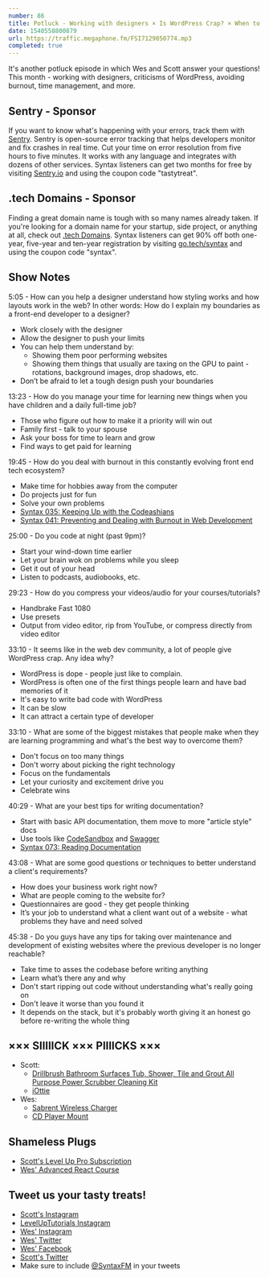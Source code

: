 ```yaml
---
number: 86
title: Potluck - Working with designers × Is WordPress Crap? × When to stop working × More
date: 1540558800879
url: https://traffic.megaphone.fm/FSI7129050774.mp3
completed: true
---
```


It's another potluck episode in which Wes and Scott answer your questions! This month - working with designers, criticisms of WordPress, avoiding burnout, time management, and more.

## Sentry - Sponsor

If you want to know what's happening with your errors, track them with [Sentry](https://sentry.io/). Sentry is open-source error tracking that helps developers monitor and fix crashes in real time. Cut your time on error resolution from five hours to five minutes. It works with any language and integrates with dozens of other services. Syntax listeners can get two months for free by visiting [Sentry.io](https://sentry.io/) and using the coupon code "tastytreat".

## .tech Domains - Sponsor

Finding a great domain name is tough with so many names already taken. If you're looking for a domain name for your startup, side project, or anything at all, check out [.tech Domains](https://get.tech). Syntax listeners can get 90% off both one-year, five-year and ten-year registration by visiting [go.tech/syntax](https://go.tech/syntax) and using the coupon code "syntax".

## Show Notes

5:05 - How can you help a designer understand how styling works and how layouts work in the web? In other words: How do I explain my boundaries as a front-end developer to a designer?

* Work closely with the designer
* Allow the designer to push your limits
* You can help them understand by:
  * Showing them poor performing websites
  * Showing them things that usually are taxing on the GPU to paint - rotations, background images, drop shadows, etc.
* Don’t be afraid to let a tough design push your boundaries

13:23 - How do you manage your time for learning new things when you have children and a daily full-time job?

* Those who figure out how to make it a priority will win out
* Family first - talk to your spouse
* Ask your boss for time to learn and grow
* Find ways to get paid for learning

19:45 - How do you deal with burnout in this constantly evolving front end tech ecosystem?

* Make time for hobbies away from the computer
* Do projects just for fun
* Solve your own problems
* [Syntax 035: Keeping Up with the Codeashians](https://syntax.fm/show/035/keeping-up-with-the-codeashians-dealing-with-our-fast-paced-industry)
* [Syntax 041: Preventing and Dealing with Burnout in Web Development](https://syntax.fm/show/041/preventing-and-dealing-with-burnout-in-web-development)

25:00 - Do you code at night (past 9pm)?

* Start your wind-down time earlier
* Let your brain wok on problems while you sleep
* Get it out of your head
* Listen to podcasts, audiobooks, etc.

29:23 - How do you compress your videos/audio for your courses/tutorials?

* Handbrake Fast 1080
* Use presets
* Output from video editor, rip from YouTube, or compress directly from video editor

33:10 - It seems like in the web dev community, a lot of people give WordPress crap. Any idea why?

* WordPress is dope - people just like to complain.
* WordPress is often one of the first things people learn and have bad memories of it
* It's easy to write bad code with WordPress
* It can be slow
* It can attract a certain type of developer

33:10 - What are some of the biggest mistakes that people make when they are learning programming and what's the best way to overcome them?

* Don't focus on too many things
* Don't worry about picking the right technology
* Focus on the fundamentals
* Let your curiosity and excitement drive you
* Celebrate wins

40:29 - What are your best tips for writing documentation?

* Start with basic API documentation, them move to more "article style" docs
* Use tools like [CodeSandbox](https://codesandbox.io/) and [Swagger](https://swagger.io/)
* [Syntax 073: Reading Documentation](https://syntax.fm/show/073/hasty-treat-reading-documentation)

43:08 - What are some good questions or techniques to better understand a client's requirements?

* How does your business work right now?
* What are people coming to the website for?
* Questionnaires are good - they get people thinking
* It’s your job to understand what a client want out of a website - what problems they have and need solved

45:38 - Do you guys have any tips for taking over maintenance and development of existing websites where the previous developer is no longer reachable?

* Take time to asses the codebase before writing anything
* Learn what’s there any and why
* Don't start ripping out code without understanding what's really going on
* Don't leave it worse than you found it
* It depends on the stack, but it's probably worth giving it an honest go before re-writing the whole thing

## ××× SIIIIICK ××× PIIIICKS ×××

* Scott:
  * [Drillbrush Bathroom Surfaces Tub, Shower, Tile and Grout All Purpose Power Scrubber Cleaning Kit](https://amzn.to/2PASzxK)
  * [iOttie](https://amzn.to/2yOj2B5)
* Wes:
  * [Sabrent Wireless Charger](https://amzn.to/2Eng8ce)
  * [CD Player Mount](https://amzn.to/2pWCB5P)

## Shameless Plugs

* [Scott's Level Up Pro Subscription](https://LevelUpTutorials.com/pro)
* [Wes' Advanced React Course](https://advancedreact.com/)

## Tweet us your tasty treats!

* [Scott's Instagram](https://www.instagram.com/stolinski/)
* [LevelUpTutorials Instagram](https://www.instagram.com/LevelUpTutorials/)
* [Wes' Instagram](https://www.instagram.com/wesbos/)
* [Wes' Twitter](https://twitter.com/wesbos)
* [Wes' Facebook](https://www.facebook.com/wesbos.developer)
* [Scott's Twitter](https://twitter.com/stolinski)
* Make sure to include [@SyntaxFM](https://twitter.com/SyntaxFM) in your tweets
